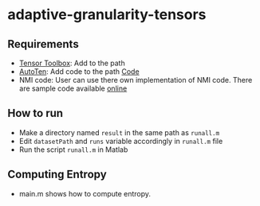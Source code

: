 # adaptive-granularity-tensors

## Requirements
* [Tensor Toolbox](http://www.sandia.gov/~tgkolda/TensorToolbox/index-2.6.html): Add to the path
* [AutoTen](https://epubs.siam.org/doi/abs/10.1137/1.9781611974348.80): Add code to the path [Code](https://www.cs.ucr.edu/~epapalex/src/AutoTen.zip)
* NMI code: User can use there own implementation of NMI code. There are sample code available [online](https://www.mathworks.com/matlabcentral/fileexchange/29047-normalized-mutual-information)

## How to run 
* Make a directory named `result` in the same path as `runall.m`
* Edit `datasetPath` and `runs` variable accordingly in `runall.m` file
* Run the script `runall.m` in Matlab

## Computing Entropy
* main.m shows how to compute entropy.
